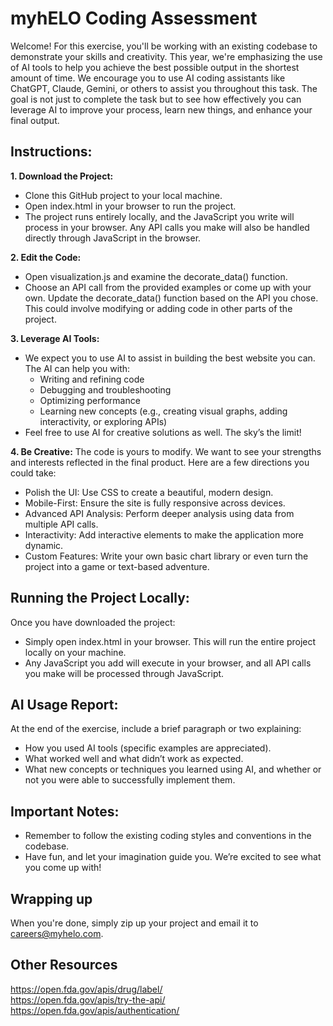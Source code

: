 # myhELO Coding Assessment
Welcome! For this exercise, you'll be working with an existing codebase to demonstrate your skills and creativity. This year, we're emphasizing the use of AI tools to help you achieve the best possible output in the shortest amount of time. We encourage you to use AI coding assistants like ChatGPT, Claude, Gemini, or others to assist you throughout this task. The goal is not just to complete the task but to see how effectively you can leverage AI to improve your process, learn new things, and enhance your final output.

## Instructions:
**1. Download the Project:**
- Clone this GitHub project to your local machine.
- Open index.html in your browser to run the project.
- The project runs entirely locally, and the JavaScript you write will process in your browser. Any API calls you make will also be handled directly through JavaScript in the browser.

**2. Edit the Code:**
- Open visualization.js and examine the decorate_data() function.
- Choose an API call from the provided examples or come up with your own. Update the decorate_data() function based on the API you chose. This could involve modifying or adding code in other parts of the project.

**3. Leverage AI Tools:**
- We expect you to use AI to assist in building the best website you can. The AI can help you with:
  - Writing and refining code
  - Debugging and troubleshooting
  - Optimizing performance
  - Learning new concepts (e.g., creating visual graphs, adding interactivity, or exploring APIs)
- Feel free to use AI for creative solutions as well. The sky’s the limit!

**4. Be Creative:**
The code is yours to modify. We want to see your strengths and interests reflected in the final product. Here are a few directions you could take:
- Polish the UI: Use CSS to create a beautiful, modern design.
- Mobile-First: Ensure the site is fully responsive across devices.
- Advanced API Analysis: Perform deeper analysis using data from multiple API calls.
- Interactivity: Add interactive elements to make the application more dynamic.
- Custom Features: Write your own basic chart library or even turn the project into a game or text-based adventure.

## Running the Project Locally:
Once you have downloaded the project:
- Simply open index.html in your browser. This will run the entire project locally on your machine.
- Any JavaScript you add will execute in your browser, and all API calls you make will be processed through JavaScript.

## AI Usage Report:
At the end of the exercise, include a brief paragraph or two explaining:
- How you used AI tools (specific examples are appreciated).
- What worked well and what didn’t work as expected.
- What new concepts or techniques you learned using AI, and whether or not you were able to successfully implement them.

## Important Notes:
- Remember to follow the existing coding styles and conventions in the codebase.
- Have fun, and let your imagination guide you. We’re excited to see what you come up with!

## Wrapping up

When you're done, simply zip up your project and email it to careers@myhelo.com.

## Other Resources
https://open.fda.gov/apis/drug/label/  
https://open.fda.gov/apis/try-the-api/  
https://open.fda.gov/apis/authentication/
